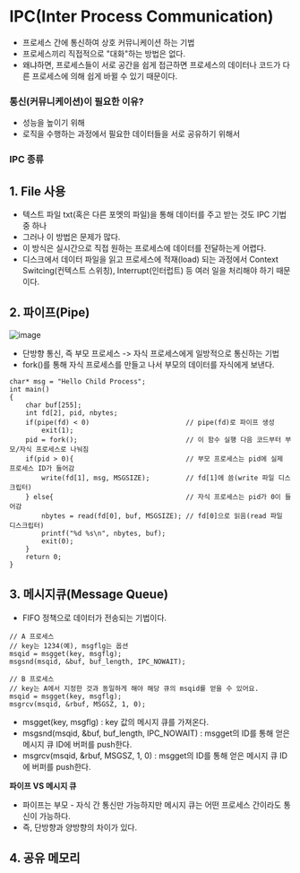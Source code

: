 <h1> IPC(Inter Process Communication) </h1>

- 프로세스 간에 통신하여 상호 커뮤니케이션 하는 기법
- 프로세스끼리 직접적으로 "대화"하는 방법은 없다.
- 왜냐하면, 프로세스들이 서로 공간을 쉽게 접근하면 프로세스의 데이터나 코드가 다른 프로세스에 의해 쉽게 바뀔 수 있기 때문이다.

<h3> 통신(커뮤니케이션)이 필요한 이유?</h3>

- 성능을 높이기 위해
- 로직을 수행하는 과정에서 필요한 데이터들을 서로 공유하기 위해서

<h3> IPC 종류 </h3>

<h2> 1. File 사용 </h2>

- 텍스트 파일 txt(혹은 다른 포멧의 파일)을 통해 데이터를 주고 받는 것도 IPC 기법 중 하나
- 그러나 이 방법은 문제가 많다.
- 이 방식은 실시간으로 직접 원하는 프로세스에 데이터를 전달하는게 어렵다.
- 디스크에서 데이터 파일을 읽고 프로세스에 적재(load) 되는 과정에서 Context Switcing(컨텍스트 스위칭), Interrupt(인터럽트) 등 여러 일을 처리해야 하기 때문이다.

<h2> 2. 파이프(Pipe) </h2>


![image](https://github.com/youbeen2798/CS-study_for_interview/assets/62228401/815fca05-dae0-4bbe-af89-1a237eaaf551)

- 단방향 통신, 즉 부모 프로세스 -> 자식 프로세스에게 일방적으로 통신하는 기법
- fork()를 통해 자식 프로세스를 만들고 나서 부모의 데이터를 자식에게 보낸다.

```
char* msg = "Hello Child Process";
int main()
{
	char buf[255];
	int fd[2], pid, nbytes;
	if(pipe(fd) < 0) 						// pipe(fd)로 파이프 생성
		exit(1);
	pid = fork(); 							// 이 함수 실행 다음 코드부터 부모/자식 프로세스로 나눠짐
	if(pid > 0){ 							// 부모 프로세스는 pid에 실제 프로세스 ID가 들어감
		write(fd[1], msg, MSGSIZE); 		// fd[1]에 씀(write 파일 디스크립터)
	} else{ 								// 자식 프로세스는 pid가 0이 들어감
		nbytes = read(fd[0], buf, MSGSIZE); // fd[0]으로 읽음(read 파일 디스크립터)
		printf("%d %s\n", nbytes, buf);
		exit(0);
	}
	return 0;
}
```


<h2> 3. 메시지큐(Message Queue) </h2>

- FIFO 정책으로 데이터가 전송되는 기법이다.

```
// A 프로세스
// key는 1234(예), msgflg는 옵션
msqid = msgget(key, msgflg);
msgsnd(msqid, &buf, buf_length, IPC_NOWAIT);

// B 프로세스
// key는 A에서 지정한 것과 동일하게 해야 해당 큐의 msqid를 얻을 수 있어요.
msqid = msgget(key, msgflg);
msgrcv(msqid, &rbuf, MSGSZ, 1, 0);
```

- msgget(key, msgflg) : key 값의 메시지 큐를 가져온다.
- msgsnd(msqid, &buf, buf_length, IPC_NOWAIT) : msgget의 ID를 통해 얻은 메시지 큐 ID에 버퍼를 push한다.
- msgrcv(msqid, &rbuf, MSGSZ, 1, 0) : msgget의 ID를 통해 얻은 메시지 큐 ID에 버퍼를 push한다.

<b> 파이프 VS 메시지 큐 </b>

- 파이프는 부모 - 자식 간 통신만 가능하지만 메시지 큐는 어떤 프로세스 간이라도 통신이 가능하다.
- 즉, 단방향과 양방향의 차이가 있다.

<h2>  4. 공유 메모리 </h2>


